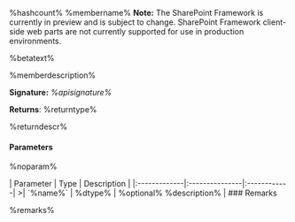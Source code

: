 %hashcount% %membername%
**Note:** The SharePoint Framework is currently in preview and is subject to change. SharePoint Framework client-side web parts are not currently supported for use in production environments.

%betatext%

%memberdescription%

**Signature:** _%apisignature%_

**Returns**: %returntype%



%returndescr%

#### Parameters
%noparam%

<parameter>
| Parameter	   | Type    | Description |
|:-------------|:---------------|:------------|
>| `%name%`    | %dtype% | %optional% %description% |

</parameter>

<remarks>
### Remarks

%remarks%

</remarks>
